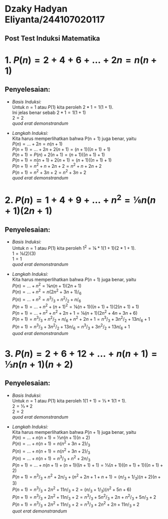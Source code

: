 # Dzaky Hadyan Eliyanta/244107020117  
## Post Test Induksi Matematika  
# 1. $P(n) = 2 + 4 + 6 + ... + 2n = n(n + 1)$  
  
## Penyelesaian:  
- *Basis Induksi:*  
Untuk $n = 1$ atau $P(1)$ kita peroleh $2 * 1 = 1(1 + 1)$.  
Ini jelas benar sebab $2 * 1 = 1(1 + 1)$  
$2 = 2$  
*quod erat demonstrandum*  
  
- *Langkah Induksi:*  
Kita harus memperlihatkan bahwa P(n + 1) juga benar, yaitu  
$P(n) = ... + 2n = n(n + 1)$  
$P(n + 1) = ... + 2n + 2(n + 1) = (n+1)((n + 1) + 1)$  
$P(n + 1) = P(n) + 2(n + 1) = (n+ 1)((n + 1) + 1)$  
$P(n + 1) = n(n + 1) + 2(n + 1) = (n + 1)((n + 1) + 1)$  
$P(n + 1) = n^2 + n + 2n + 2 = n^2 + n + 2n + 2$  
$P(n + 1) = n^2 + 3n + 2 = n^2 + 3n + 2$  
*quod erat demonstrandum*  
  
# 2. $P(n) = 1 + 4 + 9 + ... + n^2 = ⅙n(n + 1)(2n + 1)$  
## Penyelesaian:  
- *Basis Induksi:*  
Untuk $n = 1$ atau $P(1)$ kita peroleh $1^2 = ⅙ * 1(1 + 1)(2 * 1 + 1)$.  
$1 = ⅙(2)(3)$  
$1 = 1$  
*quod erat demonstrandum*  
  
- *Langkah Induksi:*  
Kita harus memperlihatkan bahwa $P(n + 1)$ juga benar, yaitu  
$P(n) = ... + n^2 = ⅙n(n + 1)(2n + 1)$  
$P(n) = ... + n^2 = n(2n^2 + 3n + 1)/_6$  
$P(n) = ... + n^2 = n^3/_3 + n^2/_2 + n/_6$  
$P(n + 1) = ... + n^2 + (n + 1)^2 = ⅙(n + 1)((n + 1) + 1)(2(n + 1) + 1)$  
$P(n + 1) = ... + n^2 + n^2 + 2n + 1 = ⅙(n + 1)(2n^2 + 4n + 3n + 6)$  
$P(n + 1) = n^3/_3 + n^2/_2 + n/_6 + n^2 + 2n + 1 = n^3/_3 + 3n^2/_2 + 13n/_6 + 1$  
$P(n + 1) = n^3/_3 + 3n^2/_2 + 13n/_6 = n^3/_3 + 3n^2/_2 + 13n/_6 + 1$  
*quod erat demonstrandum*  
  
# 3. $P(n) = 2 + 6 + 12 + ... + n(n + 1) = ⅓n(n + 1)(n + 2)$  
## Penyelesaian:   
- *Basis Induksi:*  
Untuk $n = 1$ atau $P(1)$ kita peroleh $1(1 + 1) = ⅓ * 1(1 + 1).$  
$2 = ⅓ * 2$  
$2 = 2$  
*quod erat demonstrandum*  
  
- *Langkah Induksi:*  
Kita harus memperlihatkan bahwa $P(n + 1)$ juga benar, yaitu  
$P(n) = ... + n(n + 1) = ⅓n(n + 1)(n + 2)$  
$P(n) = ... + n(n + 1) = n(n^2 + 3n + 2)/_3$  
$P(n) = ... + n(n + 1) = n(n^2 + 3n + 2)/_3$  
$P(n) = ... + n(n + 1) = n^3/_3 + n^2 + 2n/_3$  
$P(n + 1) = ... + n(n + 1) + (n + 1)((n + 1) + 1) = ⅓(n + 1)((n + 1) + 1)((n + 1) + 2)$  
$P(n + 1) = n^3/_3 + n^2 + 2n/_3 + (n^2 + 2n + 1 + n + 1) = (n/_3 + 1/_3)(n + 2)(n + 3)$  
$P(n + 1) = n^3/_3 + 2n^2 + 11n/_3 + 2 = (n/_3 + 1/_3)(n^2 + 5n + 6)$  
$P(n + 1) = n^3/_3 + 2n^2 + 11n/_3 + 2 = n^3/_3 + 5n^2/_3 + 2n + n^2/_3 + 5n/_3 + 2$  
$P(n + 1) = n^3/_3 + 2n^2 + 11n/_3 + 2 = n^3/_3 + 2n^2 + 2n + 11n/_3 + 2$  
*quot erat demonstrandum*